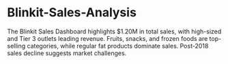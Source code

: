# Blinkit-Sales-Analysis
The Blinkit Sales Dashboard highlights $1.20M in total sales, with high-sized and Tier 3 outlets leading revenue. Fruits, snacks, and frozen foods are top-selling categories, while regular fat products dominate sales. Post-2018 sales decline suggests market challenges.
